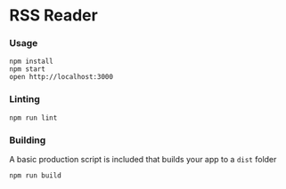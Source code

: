 RSS Reader
=====================

### Usage

```
npm install
npm start
open http://localhost:3000
```

### Linting

```
npm run lint
```

### Building

A basic production script is included that builds your app to a `dist` folder

```
npm run build
```